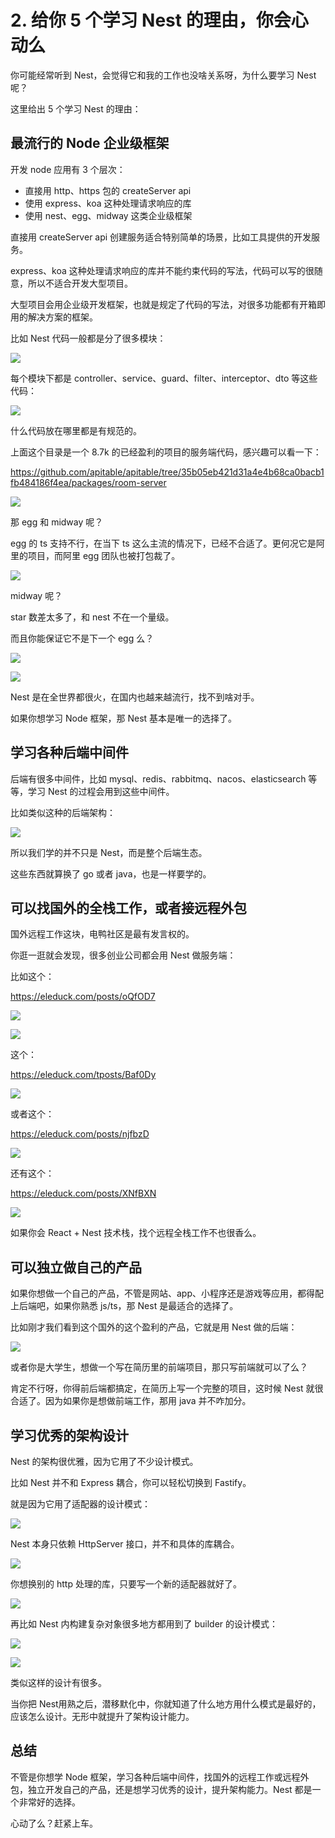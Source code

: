 # 2. 给你 5 个学习 Nest 的理由，你会心动么

你可能经常听到 Nest，会觉得它和我的工作也没啥关系呀，为什么要学习 Nest 呢？

这里给出 5 个学习 Nest 的理由：

## 最流行的 Node 企业级框架

开发 node 应用有 3 个层次：

*   直接用 http、https 包的 createServer api
*   使用 express、koa 这种处理请求响应的库
*   使用 nest、egg、midway 这类企业级框架

直接用 createServer api 创建服务适合特别简单的场景，比如工具提供的开发服务。

express、koa 这种处理请求响应的库并不能约束代码的写法，代码可以写的很随意，所以不适合开发大型项目。

大型项目会用企业级开发框架，也就是规定了代码的写法，对很多功能都有开箱即用的解决方案的框架。

比如 Nest 代码一般都是分了很多模块：

![](//liushuaiyang.oss-cn-shanghai.aliyuncs.com/nest-docs/image/2-1.png)

每个模块下都是 controller、service、guard、filter、interceptor、dto 等这些代码：

![](//liushuaiyang.oss-cn-shanghai.aliyuncs.com/nest-docs/image/2-2.png)

什么代码放在哪里都是有规范的。

上面这个目录是一个 8.7k 的已经盈利的项目的服务端代码，感兴趣可以看一下：

<https://github.com/apitable/apitable/tree/35b05eb421d31a4e4b68ca0bacb1fb484186f4ea/packages/room-server>

![](//liushuaiyang.oss-cn-shanghai.aliyuncs.com/nest-docs/image/2-3.png)

那 egg 和 midway 呢？

egg 的 ts 支持不行，在当下 ts 这么主流的情况下，已经不合适了。更何况它是阿里的项目，而阿里 egg 团队也被打包裁了。

![](//liushuaiyang.oss-cn-shanghai.aliyuncs.com/nest-docs/image/2-4.png)

midway 呢？

star 数差太多了，和 nest 不在一个量级。

而且你能保证它不是下一个 egg 么？

![](//liushuaiyang.oss-cn-shanghai.aliyuncs.com/nest-docs/image/2-5.png)

![](//liushuaiyang.oss-cn-shanghai.aliyuncs.com/nest-docs/image/2-6.png)

Nest 是在全世界都很火，在国内也越来越流行，找不到啥对手。

如果你想学习 Node 框架，那 Nest 基本是唯一的选择了。

## 学习各种后端中间件

后端有很多中间件，比如 mysql、redis、rabbitmq、nacos、elasticsearch 等等，学习 Nest 的过程会用到这些中间件。

比如类似这种的后端架构：

![](//liushuaiyang.oss-cn-shanghai.aliyuncs.com/nest-docs/image/2-7.png)

所以我们学的并不只是 Nest，而是整个后端生态。

这些东西就算换了 go 或者 java，也是一样要学的。

## 可以找国外的全栈工作，或者接远程外包

国外远程工作这块，电鸭社区是最有发言权的。

你逛一逛就会发现，很多创业公司都会用 Nest 做服务端：

比如这个：

<https://eleduck.com/posts/oQfOD7>


![](//liushuaiyang.oss-cn-shanghai.aliyuncs.com/nest-docs/image/2-8.png)

![](//liushuaiyang.oss-cn-shanghai.aliyuncs.com/nest-docs/image/2-9.png)

这个：

<https://eleduck.com/tposts/Baf0Dy>

![](//liushuaiyang.oss-cn-shanghai.aliyuncs.com/nest-docs/image/2-10.png)

或者这个：

<https://eleduck.com/posts/njfbzD>

![](//liushuaiyang.oss-cn-shanghai.aliyuncs.com/nest-docs/image/2-11.png)

还有这个：

<https://eleduck.com/posts/XNfBXN>

![](//liushuaiyang.oss-cn-shanghai.aliyuncs.com/nest-docs/image/2-12.png)

如果你会 React + Nest 技术栈，找个远程全栈工作不也很香么。

## 可以独立做自己的产品

如果你想做一个自己的产品，不管是网站、app、小程序还是游戏等应用，都得配上后端吧，如果你熟悉 js/ts，那 Nest 是最适合的选择了。

比如刚才我们看到这个国外的这个盈利的产品，它就是用 Nest 做的后端：

![](//liushuaiyang.oss-cn-shanghai.aliyuncs.com/nest-docs/image/2-13.png)

或者你是大学生，想做一个写在简历里的前端项目，那只写前端就可以了么？

肯定不行呀，你得前后端都搞定，在简历上写一个完整的项目，这时候 Nest 就很合适了。因为如果你是想做前端工作，那用 java 并不咋加分。

## 学习优秀的架构设计

Nest 的架构很优雅，因为它用了不少设计模式。

比如 Nest 并不和 Express 耦合，你可以轻松切换到 Fastify。

就是因为它用了适配器的设计模式：

![](//liushuaiyang.oss-cn-shanghai.aliyuncs.com/nest-docs/image/2-14.png)

Nest 本身只依赖 HttpServer 接口，并不和具体的库耦合。

![](//liushuaiyang.oss-cn-shanghai.aliyuncs.com/nest-docs/image/2-15.png)

你想换别的 http 处理的库，只要写一个新的适配器就好了。

![](//liushuaiyang.oss-cn-shanghai.aliyuncs.com/nest-docs/image/2-16.png)

再比如 Nest 内构建复杂对象很多地方都用到了 builder 的设计模式：

![](//liushuaiyang.oss-cn-shanghai.aliyuncs.com/nest-docs/image/2-17.png)

![](//liushuaiyang.oss-cn-shanghai.aliyuncs.com/nest-docs/image/2-18.png)

类似这样的设计有很多。

当你把 Nest用熟之后，潜移默化中，你就知道了什么地方用什么模式是最好的，应该怎么设计。无形中就提升了架构设计能力。

## 总结

不管是你想学 Node 框架，学习各种后端中间件，找国外的远程工作或远程外包，独立开发自己的产品，还是想学习优秀的设计，提升架构能力。Nest 都是一个非常好的选择。

心动了么？赶紧上车。
